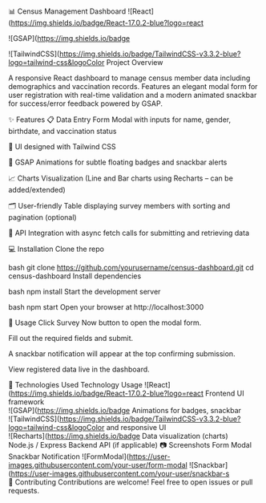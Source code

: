 📊 Census Management Dashboard
![React](https://img.shields.io/badge/React-17.0.2-blue?logo=react

![GSAP](https://img.shields.io/badge

![TailwindCSS](https://img.shields.io/badge/TailwindCSS-v3.3.2-blue?logo=tailwind-css&logoColor Project Overview

A responsive React dashboard to manage census member data including demographics and vaccination records.
Features an elegant modal form for user registration with real-time validation and a modern animated snackbar for success/error feedback powered by GSAP.

✨ Features
📋 Data Entry Form Modal with inputs for name, gender, birthdate, and vaccination status

🎨 UI designed with Tailwind CSS

🚀 GSAP Animations for subtle floating badges and snackbar alerts

📈 Charts Visualization (Line and Bar charts using Recharts – can be added/extended)

🗂️ User-friendly Table displaying survey members with sorting and pagination (optional)

🔄 API Integration with async fetch calls for submitting and retrieving data

💻 Installation
Clone the repo

bash
git clone https://github.com/yourusername/census-dashboard.git
cd census-dashboard
Install dependencies

bash
npm install
Start the development server

bash
npm start
Open your browser at http://localhost:3000

📂 Usage
Click Survey Now button to open the modal form.

Fill out the required fields and submit.

A snackbar notification will appear at the top confirming submission.

View registered data live in the dashboard.

🔧 Technologies Used
Technology	Usage
![React](https://img.shields.io/badge/React-17.0.2-blue?logo=react Frontend UI framework	
![GSAP](https://img.shields.io/badge Animations for badges, snackbar	
![TailwindCSS](https://img.shields.io/badge/TailwindCSS-v3.3.2-blue?logo=tailwind-css&logoColor and responsive UI	
![Recharts](https://img.shields.io/badge Data visualization (charts)	
Node.js / Express	Backend API (if applicable)
📷 Screenshots
Form Modal	Snackbar Notification
![FormModal](https://user-images.githubusercontent.com/your-user/form-modal ![Snackbar](https://user-images.githubusercontent.com/your-user/snackbar-s	
🤝 Contributing
Contributions are welcome! Feel free to open issues or pull requests.
